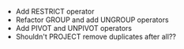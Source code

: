 * Add RESTRICT operator
* Refactor GROUP and add UNGROUP operators
* Add PIVOT and UNPIVOT operators
* Shouldn't PROJECT remove duplicates after all??
